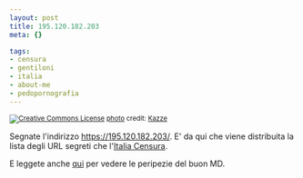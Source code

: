 ```yaml
--- 
layout: post
title: 195.120.182.203
meta: {}

tags: 
- censura
- gentiloni
- italia
- about-me
- pedopornografia
---
```

<a href="http://www.flickr.com/photos/10065201@N00/42748615/" title="" target="_blank"><img src="http://farm1.static.flickr.com/32/42748615_2f5726f824.jpg" alt="" border="0" /></a>  
<small><a href="http://www.photodropper.com/creative-commons/" title="creative commons" target="_blank"><img src="http://www.lastknight.com/wp-content/plugins/photo_dropper//images/cc.gif" alt="Creative Commons License" border="0" /></a> <a href="http://www.photodropper.com/photos/" target="_blank">photo</a> credit: <a href="http://www.flickr.com/people/Kazze/" title="Kazze" target="_blank">Kazze</a></small>  
  
Segnate l'indirizzo <https://195.120.182.203/>. E' da qui che viene distribuita la lista degli URL segreti che l'[Italia Censura](http://www.lastknight.com/2007/03/03/eludere-i-controlli-di-polizia-il-video-completo/).  
  
E leggete anche [qui](http://groups.google.it/group/it.fan.marco-ditri/browse_thread/thread/f2596ebd2cf07534/9af09929cbd21993) per vedere le peripezie del buon MD.  
  
 
